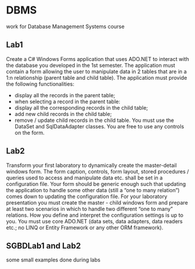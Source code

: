 # DBMS
work for Database Management Systems course
## Lab1
Create a C# Windows Forms application that uses ADO.NET to interact with the database you developed in the 1st semester.
The application must contain a form allowing the user to manipulate data in 2 tables that are in a 1:n relationship 
(parent table and child table). The application must provide the following functionalities: 
- display all the records in the parent table;
- when selecting a record in the parent table: 
- display all the corresponding records in the child table;
- add new child records in the child table; 
- remove / update child records in the child table. 
You must use the DataSet and SqlDataAdapter classes. You are free to use any controls on the form.
## Lab2
Transform your first laboratory to dynamically create the master-detail windows form.
The form caption, controls, form layout, stored procedures / queries used to access and manipulate data etc. shall be set 
in a configuration file.
Your form should be generic enough such that updating the application to handle some other data (still a “one to many relation”) 
comes down to updating the configuration file.
For your laboratory presentation you must create the master - child windows form and prepare at least two scenarios in which to handle
two different “one to many” relations.
How you define and interpret the configuration settings is up to you.
You must use core ADO.NET (data sets, data adapters, data readers etc.; no LINQ or Entity Framework or any other ORM framework).

## SGBDLab1 and Lab2
some small examples done during labs
